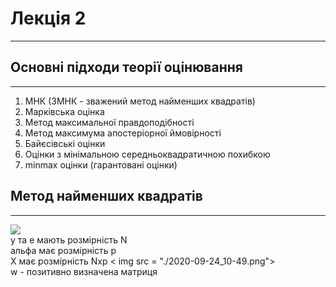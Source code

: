 # Лекція 2
--------

## Основні підходи теорії оцінювання
--------
1. МНК (ЗМНК - зважений метод найменших квадратів)
2. Марківська оцінка
3. Метод максимальної правдоподібності
4. Метод максимума апостеріорної ймовірності
5. Байєсівські оцінки
6. Оцінки з мінімальною середньоквадратичною похибкою
7. minmax оцінки (гарантовані оцінки)


##  Метод найменших квадратів
--------
<img src = "./mnk.png">
<br />y та e мають розмірність N
<br />альфа має розмірність р
<br />Х має розмірність Nxp
< img src = "./2020-09-24_10-49.png">
<br /> w - позитивно визначена матриця
